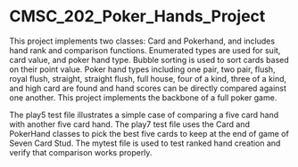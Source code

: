 # CMSC_202_Poker_Hands_Project
This project implements two classes: Card and Pokerhand, and includes hand rank and comparison functions.
Enumerated types are used for suit, card value, and poker hand type.
Bubble sorting is used to sort cards based on their point value.
Poker hand types including one pair, two pair, flush, royal flush, straight, straight flush, full house, four of a kind, three of a kind, and high card are found and hand scores can be directly compared against one another.
This project implements the backbone of a full poker game.

The play5 test file illustrates a simple case of comparing a five card hand with another five card hand.
The play7 test file uses the Card and PokerHand classes to pick the best five cards to keep at the end of game of Seven Card Stud.
The mytest file is used to test ranked hand creation and verify that comparison works properly.
